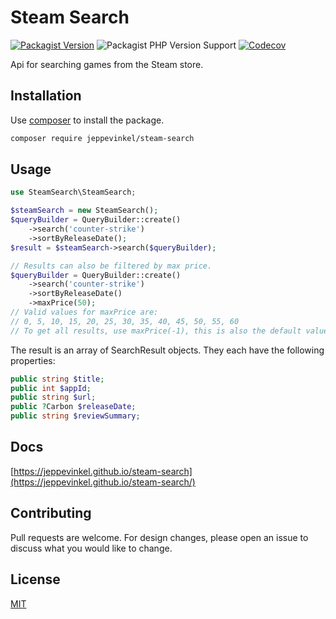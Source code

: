 # Steam Search

[![Packagist Version](https://img.shields.io/packagist/v/jeppevinkel/steam-search)](https://packagist.org/packages/jeppevinkel/steam-search)
![Packagist PHP Version Support](https://img.shields.io/packagist/php-v/jeppevinkel/steam-search)
[![Codecov](https://img.shields.io/codecov/c/github/jeppevinkel/steam-search)](https://app.codecov.io/gh/jeppevinkel/steam-search/)

Api for searching games from the Steam store.

## Installation
Use [composer] to install the package.

```bash
composer require jeppevinkel/steam-search
```

## Usage
```php
use SteamSearch\SteamSearch;

$steamSearch = new SteamSearch();
$queryBuilder = QueryBuilder::create()
    ->search('counter-strike')
    ->sortByReleaseDate();
$result = $steamSearch->search($queryBuilder);

// Results can also be filtered by max price.
$queryBuilder = QueryBuilder::create()
    ->search('counter-strike')
    ->sortByReleaseDate()
    ->maxPrice(50);
// Valid values for maxPrice are:
// 0, 5, 10, 15, 20, 25, 30, 35, 40, 45, 50, 55, 60
// To get all results, use maxPrice(-1), this is also the default value.
```

The result is an array of SearchResult objects.
They each have the following properties:
```php
public string $title;
public int $appId;
public string $url;
public ?Carbon $releaseDate;
public string $reviewSummary;
```

## Docs

[https://jeppevinkel.github.io/steam-search](https://jeppevinkel.github.io/steam-search/)

## Contributing
Pull requests are welcome. For design changes, please open an issue to discuss what you would like to change.

## License
[MIT]

[composer]: https://getcomposer.org/
[MIT]: https://opensource.org/licenses/MIT
